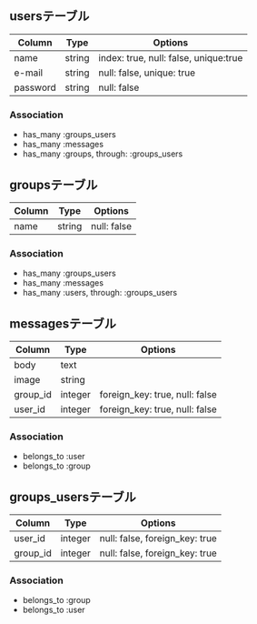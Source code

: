 ## usersテーブル

|Column|Type|Options|
|------|----|-------|
|name|string|index: true, null: false, unique:true|
|e-mail|string|null: false, unique: true|
|password|string|null: false|

### Association
- has_many :groups_users
- has_many :messages
- has_many :groups, through: :groups_users


## groupsテーブル

|Column|Type|Options|
|------|----|-------|
|name|string|null: false|

### Association
- has_many :groups_users
- has_many :messages
- has_many :users, through: :groups_users


## messagesテーブル

|Column|Type|Options|
|------|----|-------|
|body|text|
|image|string|
|group_id|integer|foreign_key: true, null: false|
|user_id|integer|foreign_key: true, null: false|

### Association
- belongs_to :user
- belongs_to :group


## groups_usersテーブル

|Column|Type|Options|
|------|----|-------|
|user_id|integer|null: false, foreign_key: true|
|group_id|integer|null: false, foreign_key: true|

### Association
- belongs_to :group
- belongs_to :user